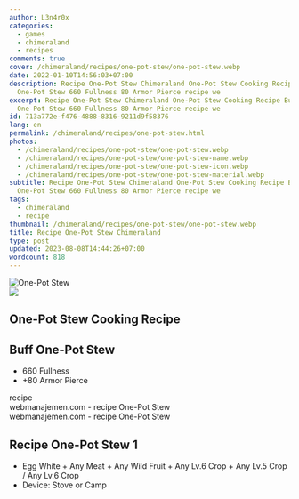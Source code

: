 ```yaml
---
author: L3n4r0x
categories:
  - games
  - chimeraland
  - recipes
comments: true
cover: /chimeraland/recipes/one-pot-stew/one-pot-stew.webp
date: 2022-01-10T14:56:03+07:00
description: Recipe One-Pot Stew Chimeraland One-Pot Stew Cooking Recipe Buff
  One-Pot Stew 660 Fullness 80 Armor Pierce recipe we
excerpt: Recipe One-Pot Stew Chimeraland One-Pot Stew Cooking Recipe Buff
  One-Pot Stew 660 Fullness 80 Armor Pierce recipe we
id: 713a772e-f476-4888-8316-9211d9f58376
lang: en
permalink: /chimeraland/recipes/one-pot-stew.html
photos:
  - /chimeraland/recipes/one-pot-stew/one-pot-stew.webp
  - /chimeraland/recipes/one-pot-stew/one-pot-stew-name.webp
  - /chimeraland/recipes/one-pot-stew/one-pot-stew-icon.webp
  - /chimeraland/recipes/one-pot-stew/one-pot-stew-material.webp
subtitle: Recipe One-Pot Stew Chimeraland One-Pot Stew Cooking Recipe Buff
  One-Pot Stew 660 Fullness 80 Armor Pierce recipe we
tags:
  - chimeraland
  - recipe
thumbnail: /chimeraland/recipes/one-pot-stew/one-pot-stew.webp
title: Recipe One-Pot Stew Chimeraland
type: post
updated: 2023-08-08T14:44:26+07:00
wordcount: 818
---
```


<link
  rel="stylesheet"
  href="https://rawcdn.githack.com/dimaslanjaka/Web-Manajemen/870a349/css/bootstrap-5-3-0-alpha3-wrapper.css"
/>
<section id="bootstrap-wrapper">
  <div data-bs-theme="dark">
    <div class="card mb-2">
      <div class="card-body">
        <div class="row g-0">
          <div class="col-sm-4 position-relative mb-2">
            <img
              src="https://www.webmanajemen.com/chimeraland/recipes/one-pot-stew/one-pot-stew-material.webp"
              class="card-img fit-cover w-100 h-100"
              alt="One-Pot Stew"
              data-fancybox="true"
            />
          </div>
          <div class="col-sm-8 mb-2">
            <div class="card-body">
              <div class="d-flex flex-row align-items-center mb-3">
                <img
                  class="d-inline-block me-2"
                  src="https://www.webmanajemen.com/chimeraland/recipes/one-pot-stew/one-pot-stew-icon.webp"
                  width="auto"
                  height="auto"
                  style="vertical-align: middle"
                />
                <h2 class="fs-5">One-Pot Stew Cooking Recipe</h2>
              </div>
              <h2 class="card-title fs-5">Buff One-Pot Stew</h2>
              <div class="card-text">
                <ul>
                  <li>660 Fullness</li>
                  <li>+80 Armor Pierce</li>
                </ul>
              </div>
              <span class="badge rounded-pill">recipe</span>
            </div>
            <div class="card-footer text-end text-muted mt-auto">
              webmanajemen.com - recipe One-Pot Stew
            </div>
          </div>
        </div>
      </div>
      <div class="card-footer text-end text-muted">
        webmanajemen.com - recipe One-Pot Stew
      </div>
    </div>
    <div class="row mb-2">
      <div class="col-12 col-lg-6 recipe-item mb-2">
        <div class="card">
          <div class="card-body">
            <h2 class="card-title fs-5">Recipe One-Pot Stew 1</h2>
            <div class="card-text">
              <ul>
                <li>
                  Egg White<span> + </span>Any Meat<span> + </span>Any Wild
                  Fruit<span> + </span>Any Lv.6 Crop<span> + </span>Any Lv.5
                  Crop<span> / </span>Any Lv.6 Crop
                </li>
                <li>Device: Stove or Camp</li>
              </ul>
            </div>
          </div>
        </div>
      </div>
    </div>
  </div>
</section>